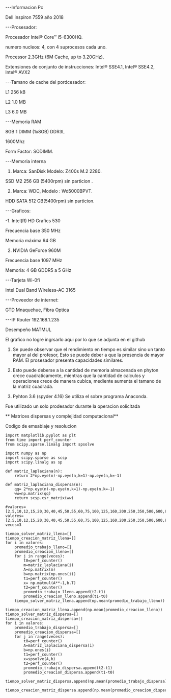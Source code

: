 ---Informacion Pc

Dell inspiron 7559 año 2018


---Prosesador:

Procesador Intel® Core™ i5-6300HQ.

numero nucleos: 4, con 4 suprocesos cada uno.

Processor 2.3GHz (6M Cache, up to 3.20GHz).

Extensiones de conjunto de instrucciones: 
Intel® SSE4.1, Intel® SSE4.2, Intel® AVX2

 ---Tamano de cache del pordcesador:
	
 L1 256 kB
	
 L2 1.0 MB
	
 L3 6.0 MB


---Memoria RAM

8GB 1 DIMM (1x8GB) DDR3L 

1600Mhz

Form Factor: SODIMM.


---Memoria interna

1. Marca: SanDisk  Modelo: Z400s M.2 2280.

 SSD M2  256 GB (5400rpm)  sin particion .

2. Marca: WDC, Modelo : Wd5000BPVT.

 HDD SATA 512 GB(5400rpm) sin particion.


---Graficos:

-1. Intel(R) HD Grafics 530

Frecuencia base	350 MHz

Memoria máxima	64 GB

2. NVIDIA GeForce 960M

Frecuencia base	1097 MHz

Memoria:	4 GB GDDR5 a 5 GHz


---Tarjeta Wi-0fi

Intel Dual Band Wireless-AC 3165


---Proveedor de internet:

GTD Mnaquehue, Fibra Optica

---IP Router 192.168.1.235


Desempeño MATMUL

El grafico no logre ingrsarlo aqui por lo que se adjunta en el github

1. Se puede observar que el rendimiento en tiempo es similar sino un tanto mayor al del profesor, Esto se puede deber a que la presencia de mayor RAM. El prosesador presenta capacidades similares.

2. Esto puede deberse a la cantidad de memoria almacenada en phyton crece cuadraticamente, mientras 
que la cantidad de calculos y operaciones crece de manera cubica, mediente aumenta el tamano de la matriz cuadrada.

3.  Pyhton 3.6 (spyder 4.16) Se utiliza el sobre programa Anaconda.

Fue utilizado un solo prodesador durante la operacion solicitada 



** Matrices dispersas y complejidad computacional**

Codigo de emsablaje y resolucion

```
import matplotlib.pyplot as plt
from time import perf_counter
from scipy.sparse.linalg import spsolve

import numpy as np
import scipy.sparse as scsp
import scipy.linalg as sp

def matriz_laplaciana(n):
    return 2*np.eye(n)-np.eye(n,k=1)-np.eye(n,k=-1)

def matriz_laplaciana_dispersa(n):    
    qq= 2*np.eye(n)-np.eye(n,k=1)-np.eye(n,k=-1)
    ww=np.matrix(qq)
    return scsp.csr_matrix(ww)

#valores=[2,5,10,12,15,20,30,40,45,50,55,60,75,100,125,160,200,250,350,500,600,800,1000,2000,5000,10000]
valores=[2,5,10,12,15,20,30,40,45,50,55,60,75,100,125,160,200,250,350,500,600,800,1000,2000,5000]
veces=3

tiempo_solver_matriz_llena=[]
tiempo_creacion_matriz_llena=[]
for i in valores:  
    promedio_trabajo_lleno=[]
    promedio_creacion_lleno=[]
    for j in range(veces):  
        t0=perf_counter()
        m=matriz_laplaciana(i)      
        A=np.matrix(m)
        b=np.matrix(np.ones(i)) 
        t1=perf_counter()
        x= np.matmul(A**-1,b.T)
        t2=perf_counter()   
        promedio_trabajo_lleno.append(t2-t1)
        promedio_creacion_lleno.append(t1-t0)    
    tiempo_solver_matriz_llena.append(np.mean(promedio_trabajo_lleno))  
    tiempo_creacion_matriz_llena.append(np.mean(promedio_creacion_lleno))
tiempo_solver_matriz_dispersa=[]
tiempo_creacion_matriz_dispersa=[]
for i in valores:  
    promedio_trabajo_dispersa=[]
    promedio_creacion_dispersa=[]
    for j in range(veces):  
        t0=perf_counter()
        A=matriz_laplaciana_dispersa(i)      
        b=np.ones(i)
        t1=perf_counter()
        x=spsolve(A,b)
        t2=perf_counter()    
        promedio_trabajo_dispersa.append(t2-t1)
        promedio_creacion_dispersa.append(t1-t0)       
    tiempo_solver_matriz_dispersa.append(np.mean(promedio_trabajo_dispersa))  
    tiempo_creacion_matriz_dispersa.append(np.mean(promedio_creacion_dispersa)) 
```
